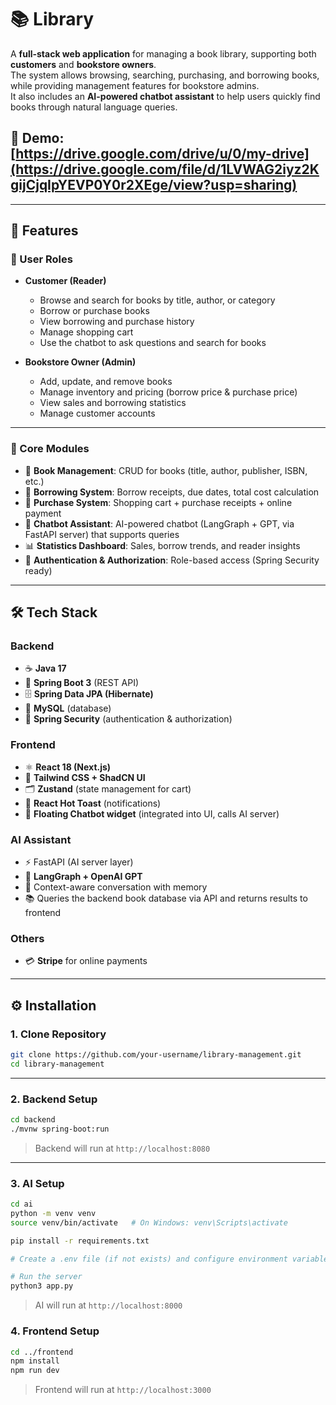 # 📚 Library

A **full-stack web application** for managing a book library, supporting both **customers** and **bookstore owners**.  
The system allows browsing, searching, purchasing, and borrowing books, while providing management features for bookstore admins.  
It also includes an **AI-powered chatbot assistant** to help users quickly find books through natural language queries.  
## 🎥 Demo: [https://drive.google.com/drive/u/0/my-drive](https://drive.google.com/file/d/1LVWAG2iyz2KgijCjqIpYEVP0Y0r2XEge/view?usp=sharing)
---

## 🚀 Features  

### 👤 User Roles  
- **Customer (Reader)**  
  - Browse and search for books by title, author, or category  
  - Borrow or purchase books  
  - View borrowing and purchase history  
  - Manage shopping cart  
  - Use the chatbot to ask questions and search for books  

- **Bookstore Owner (Admin)**  
  - Add, update, and remove books  
  - Manage inventory and pricing (borrow price & purchase price)  
  - View sales and borrowing statistics  
  - Manage customer accounts  

---

### 📖 Core Modules  
- 📘 **Book Management**: CRUD for books (title, author, publisher, ISBN, etc.)  
- 📑 **Borrowing System**: Borrow receipts, due dates, total cost calculation  
- 🛒 **Purchase System**: Shopping cart + purchase receipts + online payment
- 🤖 **Chatbot Assistant**: AI-powered chatbot (LangGraph + GPT, via FastAPI server) that supports queries
- 📊 **Statistics Dashboard**: Sales, borrow trends, and reader insights  
- 🔐 **Authentication & Authorization**: Role-based access (Spring Security ready)  

---

## 🛠️ Tech Stack  

### Backend  
- ☕ **Java 17**  
- 🚀 **Spring Boot 3** (REST API)  
- 🗄️ **Spring Data JPA (Hibernate)**  
- 🐘 **MySQL** (database)  
- 🔐 **Spring Security** (authentication & authorization)  

### Frontend  
- ⚛️ **React 18 (Next.js)**  
- 🎨 **Tailwind CSS + ShadCN UI**  
- 🗂️ **Zustand** (state management for cart)  
- 🔔 **React Hot Toast** (notifications)  
- 💬 **Floating Chatbot widget** (integrated into UI, calls AI server)  

### AI Assistant  
- ⚡ FastAPI (AI server layer)
- 🔗 **LangGraph + OpenAI GPT**  
- 🧠 Context-aware conversation with memory  
- 📚 Queries the backend book database via API and returns results to frontend

### Others  
- 💳 **Stripe** for online payments   

---

## ⚙️ Installation  

### 1. Clone Repository  
```bash
git clone https://github.com/your-username/library-management.git
cd library-management
```

---

### 2. Backend Setup

```bash
cd backend
./mvnw spring-boot:run
```

> Backend will run at `http://localhost:8080`

---

### 3. AI Setup

```bash
cd ai
python -m venv venv
source venv/bin/activate   # On Windows: venv\Scripts\activate

pip install -r requirements.txt

# Create a .env file (if not exists) and configure environment variables such as: OPENAI_API_KEY

# Run the server
python3 app.py
```

> AI will run at `http://localhost:8000`

### 4. Frontend Setup

```bash
cd ../frontend
npm install
npm run dev
```

> Frontend will run at `http://localhost:3000`
